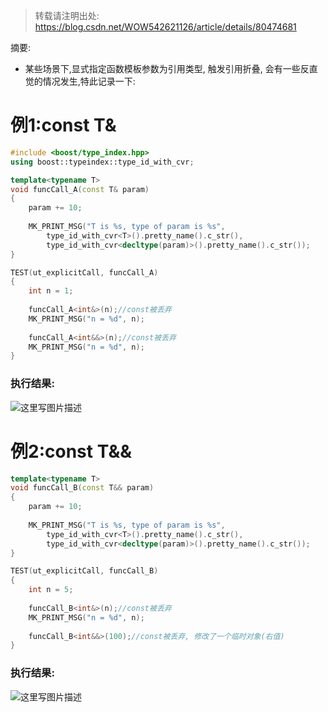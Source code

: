 ﻿>转载请注明出处: https://blog.csdn.net/WOW542621126/article/details/80474681

摘要:<br>

* 某些场景下,显式指定函数模板参数为引用类型, 触发引用折叠, 会有一些反直觉的情况发生,特此记录一下:


# 例1:const T&

```cpp
#include <boost/type_index.hpp>
using boost::typeindex::type_id_with_cvr;

template<typename T>
void funcCall_A(const T& param)
{
    param += 10;
    
    MK_PRINT_MSG("T is %s, type of param is %s", 
        type_id_with_cvr<T>().pretty_name().c_str(),
        type_id_with_cvr<decltype(param)>().pretty_name().c_str());
}

TEST(ut_explicitCall, funcCall_A)
{
    int n = 1;
    
    funcCall_A<int&>(n);//const被丢弃
    MK_PRINT_MSG("n = %d", n);
    
    funcCall_A<int&&>(n);//const被丢弃
    MK_PRINT_MSG("n = %d", n);
}

```
### 执行结果:<br>
![这里写图片描述](https://img-blog.csdn.net/20180528105550366?watermark/2/text/aHR0cHM6Ly9ibG9nLmNzZG4ubmV0L1dPVzU0MjYyMTEyNg==/font/5a6L5L2T/fontsize/400/fill/I0JBQkFCMA==/dissolve/70)



# 例2:const T&&
```cpp
template<typename T>
void funcCall_B(const T&& param)
{
    param += 10;
    
    MK_PRINT_MSG("T is %s, type of param is %s", 
        type_id_with_cvr<T>().pretty_name().c_str(),
        type_id_with_cvr<decltype(param)>().pretty_name().c_str());
}

TEST(ut_explicitCall, funcCall_B)
{
    int n = 5;
    
    funcCall_B<int&>(n);//const被丢弃
    MK_PRINT_MSG("n = %d", n);
    
    funcCall_B<int&&>(100);//const被丢弃, 修改了一个临时对象(右值)
}
```

### 执行结果:<br>
![这里写图片描述](https://img-blog.csdn.net/20180528105601267?watermark/2/text/aHR0cHM6Ly9ibG9nLmNzZG4ubmV0L1dPVzU0MjYyMTEyNg==/font/5a6L5L2T/fontsize/400/fill/I0JBQkFCMA==/dissolve/70)
